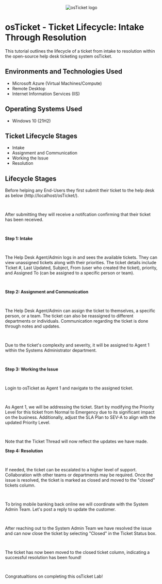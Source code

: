 <p align="center">
<img src="https://i.imgur.com/Clzj7Xs.png" alt="osTicket logo"/>
</p>

<h1>osTicket - Ticket Lifecycle: Intake Through Resolution</h1>
This tutorial outlines the lifecycle of a ticket from intake to resolution within the open-source help desk ticketing system osTicket.<br />

<h2>Environments and Technologies Used</h2>

- Microsoft Azure (Virtual Machines/Compute)
- Remote Desktop
- Internet Information Services (IIS)

<h2>Operating Systems Used </h2>

- Windows 10</b> (21H2)

<h2>Ticket Lifecycle Stages</h2>

- Intake
- Assignment and Communication
- Working the Issue
- Resolution

<h2>Lifecycle Stages</h2>

<p>
Before helping any End-Users they first submit their ticket to the help desk as below (http://localhost/osTicket/).
</p>
<br />

<p>
After submitting they will receive a notifcation confirming that their ticket has been received.
</p>
<br />

<p>
<b>Step 1: Intake</b>
</p>
<br />

<p>
The Help Desk Agent/Admin logs in and sees the available tickets. They can view unassigned tickets along with their priorities. The ticket details include Ticket #, Last Updated, Subject, From (user who created the ticket), priority, and Assigned To (can be assigned to a specific person or team).
</p>
<br />

<p>
<b>Step 2: Assignment and Communication</b>
</p>
<br />

<p>
The Help Desk Agent/Admin can assign the ticket to themselves, a specific person, or a team. The ticket can also be reassigned to different departments or individuals. Communication regarding the ticket is done through notes and updates.
</p>
<br />

<p>
Due to the ticket's complexity and severity, it will be assigned to Agent 1 within the Systems Administrator department.
</p>
<br />

<p>
<b>Step 3: Working the Issue</b>
</p>
<br />

<p>
Login to osTicket as Agent 1 and navigate to the assigned ticket.
</p>
<br />

<p>
As Agent 1, we will be addressing the ticket. Start by modifying the Priority Level for this ticket from Normal to Emergency due to its significant impact on the business. Additionally, adjust the SLA Plan to SEV-A to align with the updated Priority Level. 
</p>
<br />

<p>
Note that the Ticket Thread will now reflect the updates we have made.
<br />

<p>
<b>Step 4: Resolution</b>
</p>
<br />
  
<p>
If needed, the ticket can be escalated to a higher level of support. Collaboration with other teams or departments may be required. Once the issue is resolved, the ticket is marked as closed and moved to the "closed" tickets column.
</p>
<br />

<p>
To bring mobile banking back online we will coordinate with the System Admin Team. Let's post a reply to update the customer.
</p>
<br />

<p>
After reaching out to the System Admin Team we have resolved the issue and can now close the ticket by selecting "Closed" in the Ticket Status box.
</p>
<br />
  
<p>
The ticket has now been moved to the closed ticket column, indicating a successful resolution has been found!
</p>
<br />
  
<p>
Congratualtions on completing this osTicket Lab! 
</p>
<br />
